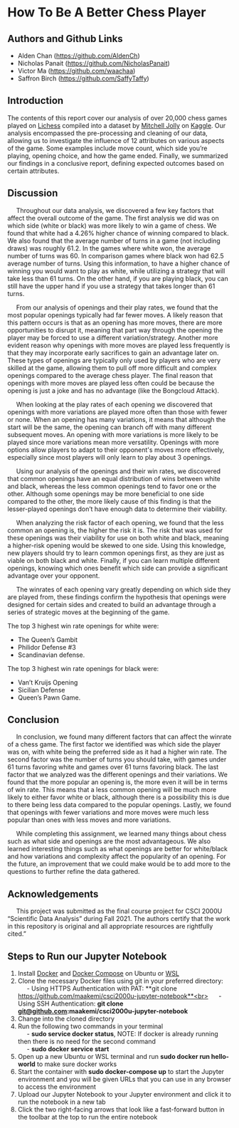 # How To Be A Better Chess Player

## Authors and Github Links
- Alden Chan (https://github.com/AldenCh)
- Nicholas Panait (https://github.com/NicholasPanait)
- Victor Ma (https://github.com/waachaa)
- Saffron Birch (https://github.com/SaffyTaffy)

## Introduction
The contents of this report cover our analysis of over 20,000 chess games played on [Lichess](https://lichess.org/) compiled into a dataset by [Mitchell Jolly](https://www.kaggle.com/datasnaek) on [Kaggle](https://www.kaggle.com/datasnaek/chess). Our analysis encompassed the pre-processing and cleaning of our data, allowing us to investigate the influence of 12 attributes on various aspects of the game. Some examples include move count, which side you’re playing, opening choice, and how the game ended. Finally, we summarized our findings in a conclusive report, defining expected outcomes based on certain attributes.

## Discussion
&nbsp;&nbsp;&nbsp;&nbsp; Throughout our data analysis, we discovered a few key factors that affect the overall outcome of the game.  The first analysis we did was on which side (white or black) was more likely to win a game of chess.  We found that white had a 4.26% higher chance of winning compared to black.  We also found that the average number of turns in a game (not including draws) was roughly 61.2. In the games where white won, the average number of turns was 60. In comparison games where black won had 62.5 average number of turns. Using this information, to have a higher chance of winning you would want to play as white, while utilizing a strategy that will take less than 61 turns.  On the other hand, if you are playing black, you can still have the upper hand if you use a strategy that takes longer than 61 turns.<br>

&nbsp;&nbsp;&nbsp;&nbsp; From our analysis of openings and their play rates, we found that the most popular openings typically had far fewer moves. A likely reason that this pattern occurs is that as an opening has more moves, there are more opportunities to disrupt it, meaning that part way through the opening the player may be forced to use a different variation/strategy. Another more evident reason why openings with more moves are played less frequently is that they may incorporate early sacrifices to gain an advantage later on.  These types of openings are typically only used by players who are very skilled at the game, allowing them to pull off more difficult and complex openings compared to the average chess player.  The final reason that openings with more moves are played less often could be because the opening is just a joke and has no advantage (like the Bongcloud Attack).<br>

&nbsp;&nbsp;&nbsp;&nbsp; When looking at the play rates of each opening we discovered that openings with more variations are played more often than those with fewer or none.  When an opening has many variations, it means that although the start will be the same, the opening can branch off with many different subsequent moves. An opening with more variations is more likely to be played since more variations mean more versatility. Openings with more options allow players to adapt to their opponent's moves more effectively, especially since most players will only learn to play about 3 openings.<br>

&nbsp;&nbsp;&nbsp;&nbsp; Using our analysis of the openings and their win rates, we discovered that common openings have an equal distribution of wins between white and black, whereas the less common openings tend to favor one or the other.  Although some openings may be more beneficial to one side compared to the other, the more likely cause of this finding is that the lesser-played openings don’t have enough data to determine their viability.<br>

&nbsp;&nbsp;&nbsp;&nbsp; When analyzing the risk factor of each opening, we found that the less common an opening is, the higher the risk it is.  The risk that was used for these openings was their viability for use on both white and black, meaning a higher-risk opening would be skewed to one side.  Using this knowledge, new players should try to learn common openings first, as they are just as viable on both black and white.  Finally, if you can learn multiple different openings, knowing which ones benefit which side can provide a significant advantage over your opponent.<br>

&nbsp;&nbsp;&nbsp;&nbsp; The winrates of each opening vary greatly depending on which side they are played from, these findings confirm the hypothesis that openings were designed for certain sides and created to build an advantage through a series of strategic moves at the beginning of the game.<br>

The top 3 highest win rate openings for white were:
- The Queen’s Gambit
- Philidor Defense #3
- Scandinavian defense.

The top 3 highest win rate openings for black were:
- Van’t Kruijs Opening
- Sicilian Defense
- Queen’s Pawn Game.


## Conclusion
&nbsp;&nbsp;&nbsp;&nbsp; In conclusion, we found many different factors that can affect the winrate of a chess game.  The first factor we identified was which side the player was on, with white being the preferred side as it had a higher win rate.  The second factor was the number of turns you should take, with games under 61 turns favoring white and games over 61 turns favoring black.  The last factor that we analyzed was the different openings and their variations.  We found that the more popular an opening is, the more even it will be in terms of win rate.  This means that a less common opening will be much more likely to either favor white or black, although there is a possibility this is due to there being less data compared to the popular openings.  Lastly, we found that openings with fewer variations and more moves were much less popular than ones with less moves and more variations.

&nbsp;&nbsp;&nbsp;&nbsp; While completing this assignment, we learned many things about chess such as what side and openings are the most advantageous.  We also learned interesting things such as what openings are better for white/black and how variations and complexity affect the popularity of an opening.  For the future, an improvement that we could make would be to add more to the questions to further refine the data gathered.


## Acknowledgements
&nbsp;&nbsp;&nbsp;&nbsp; This project was submitted as the final course project for CSCI 2000U “Scientific Data Analysis” during Fall 2021. The authors certify that the work in this repository is original and all appropriate resources are rightfully cited.”

## Steps to Run our Jupyter Notebook
1. Install [Docker](https://docs.docker.com/engine/install/ubuntu/) and [Docker Compose](https://docs.docker.com/compose/install/) on Ubuntu or [WSL](https://docs.microsoft.com/en-us/windows/wsl/install)<br>
2. Clone the necessary Docker files using git in your preferred directory:<br>
&nbsp;&nbsp;&nbsp;&nbsp; - Using HTTPS Authentication with PAT: **git clone https://github.com/maakemi/csci2000u-jupyter-notebook**<br>
&nbsp;&nbsp;&nbsp;&nbsp; - Using SSH Authentication: **git clone git@github.com:maakemi/csci2000u-jupyter-notebook**<br>
3. Change into the cloned directory<br>
4. Run the following two commands in your terminal<br>
&nbsp;&nbsp;&nbsp;&nbsp; - **sudo service docker status**, NOTE: If docker is already running then there is no need for the second command<br>
&nbsp;&nbsp;&nbsp;&nbsp; - **sudo docker service start**<br>
5. Open up a new Ubuntu or WSL terminal and run **sudo docker run hello-world** to make sure docker works<br>
6. Start the container with **sudo docker-compose up** to start the Jupyter environment and you will be given URLs that you can use in any browser to access the environment<br>
7. Upload our Jupyter Notebook to your Jupyter environment and click it to run the notebook in a new tab<br>
8. Click the two right-facing arrows that look like a fast-forward button in the toolbar at the top to run the entire notebook<br>
